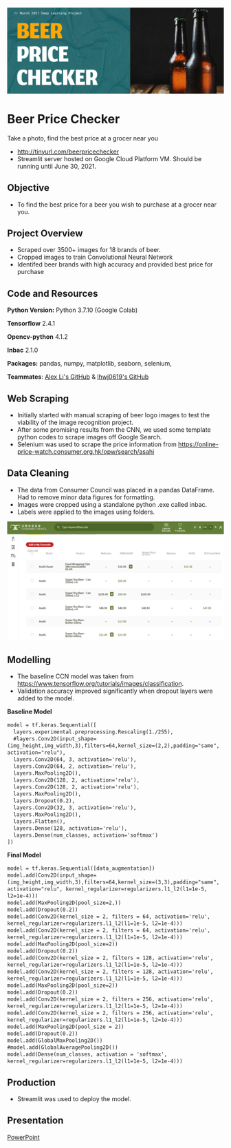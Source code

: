 ![alt text](https://github.com/azwinlam/beerpricechecker/blob/main/images/title.png "Title")

# Beer Price Checker
Take a photo, find the best price at a grocer near you
* http://tinyurl.com/beerpricechecker
* Streamlit server hosted on Google Cloud Platform VM. Should be running until June 30, 2021.

## Objective
* To find the best price for a beer you wish to purchase at a grocer near you.

## Project Overview
* Scraped over 3500+ images for 18 brands of beer.
* Cropped images to train Convolutional Neural Network
* Identifed beer brands with high accuracy and provided best price for purchase

## Code and Resources
**Python Version:** Python 3.7.10 (Google Colab)

**Tensorflow** 2.4.1

**Opencv-python** 4.1.2

**Inbac** 2.1.0
 
**Packages:** pandas, numpy, matplotlib, seaborn, selenium, 

**Teammates**: [Alex Li's GitHub](https://github.com/ahhhlexli "Alex Li's GitHub") & [lhwj0619's GitHub](https://github.com/lhwj0619 "lhwj0619's GitHub")

## Web Scraping
* Initially started with manual scraping of beer logo images to test the viability of the image recognition project.
* After some promising results from the CNN, we used some template python codes to scrape images off Google Search.
* Selenium was used to scrape the price information from https://online-price-watch.consumer.org.hk/opw/search/asahi

## Data Cleaning
* The data from Consumer Council was placed in a pandas DataFrame. Had to remove minor data figures for formatting.
* Images were cropped using a standalone python .exe called inbac.
* Labels were applied to the images using folders.

![alt text](https://github.com/azwinlam/beerpricechecker/blob/main/images/consumercouncil.png "Consumer Council")

## Modelling
* The baseline CCN model was taken from https://www.tensorflow.org/tutorials/images/classification.
* Validation accuracy improved significantly when dropout layers were added to the model. 

**Baseline Model**
```
model = tf.keras.Sequential([
  layers.experimental.preprocessing.Rescaling(1./255),
  #layers.Conv2D(input_shape=(img_height,img_width,3),filters=64,kernel_size=(2,2),padding="same", activation="relu"),
  layers.Conv2D(64, 3, activation='relu'),
  layers.Conv2D(64, 2, activation='relu'),
  layers.MaxPooling2D(),
  layers.Conv2D(128, 2, activation='relu'),
  layers.Conv2D(128, 2, activation='relu'),
  layers.MaxPooling2D(),
  layers.Dropout(0.2),
  layers.Conv2D(32, 3, activation='relu'),
  layers.MaxPooling2D(),
  layers.Flatten(),
  layers.Dense(128, activation='relu'),
  layers.Dense(num_classes, activation='softmax')
])
```

**Final Model**
```
model = tf.keras.Sequential([data_augmentation])
model.add(Conv2D(input_shape=(img_height,img_width,3),filters=64,kernel_size=(3,3),padding="same", activation="relu", kernel_regularizer=regularizers.l1_l2(l1=1e-5, l2=1e-4)))
model.add(MaxPooling2D(pool_size=2,)) 
model.add(Dropout(0.2))
model.add(Conv2D(kernel_size = 2, filters = 64, activation='relu', kernel_regularizer=regularizers.l1_l2(l1=1e-5, l2=1e-4)))
model.add(Conv2D(kernel_size = 2, filters = 64, activation='relu', kernel_regularizer=regularizers.l1_l2(l1=1e-5, l2=1e-4)))
model.add(MaxPooling2D(pool_size=2))
model.add(Dropout(0.2))
model.add(Conv2D(kernel_size = 2, filters = 128, activation='relu', kernel_regularizer=regularizers.l1_l2(l1=1e-5, l2=1e-4)))
model.add(Conv2D(kernel_size = 2, filters = 128, activation='relu', kernel_regularizer=regularizers.l1_l2(l1=1e-5, l2=1e-4)))
model.add(MaxPooling2D(pool_size=2))
model.add(Dropout(0.2))
model.add(Conv2D(kernel_size = 2, filters = 256, activation='relu', kernel_regularizer=regularizers.l1_l2(l1=1e-5, l2=1e-4)))
model.add(Conv2D(kernel_size = 2, filters = 256, activation='relu', kernel_regularizer=regularizers.l1_l2(l1=1e-5, l2=1e-4)))
model.add(MaxPooling2D(pool_size = 2))
model.add(Dropout(0.2))
model.add(GlobalMaxPooling2D())
#model.add(GlobalAveragePooling2D())
model.add(Dense(num_classes, activation = 'softmax', kernel_regularizer=regularizers.l1_l2(l1=1e-5, l2=1e-4)))
```

## Production
* Streamlit was used to deploy the model. 

## Presentation
[PowerPoint](https://github.com/azwinlam/beerpricechecker/blob/main/0Beer%20Price%20Checker.pptx)
